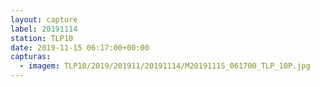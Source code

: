 ```yaml
---
layout: capture
label: 20191114
station: TLP10
date: 2019-11-15 06:17:00+00:00
capturas:
  - imagem: TLP10/2019/201911/20191114/M20191115_061700_TLP_10P.jpg
---
```

